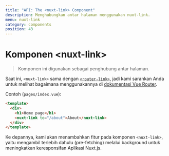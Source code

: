 ```yaml
---
title: "API: The <nuxt-link> Component"
description: Menghubungkan antar halaman menggunakan nuxt-link.
menu: nuxt-link
category: components
position: 43
---
```


# Komponen &lt;nuxt-link&gt;

> Komponen ini digunakan sebagai penghubung antar halaman.

Saat ini, `<nuxt-link>` sama dengan [`<router-link>`](https://router.vuejs.org/en/api/router-link.html), jadi kami sarankan Anda untuk melihat bagaimana menggunakannya di [dokumentasi Vue Router](https://router.vuejs.org/en/api/router-link.html).

Contoh (`pages/index.vue`):

```html
<template>
  <div>
    <h1>Home page</h1>
    <nuxt-link to="/about">About</nuxt-link>
  </div>
</template>
```

Ke depannya, kami akan menambahkan fitur pada komponen `<nuxt-link>`, yaitu mengambil terlebih dahulu (pre-fetching) melalui background untuk meningkatkan keresponsifan Aplikasi Nuxt.js.
